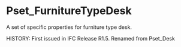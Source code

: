 # Pset_FurnitureTypeDesk

A set of specific properties for furniture type desk.
<!-- end of short definition -->

 HISTORY: First issued in IFC Release R1.5. Renamed from Pset_Desk
